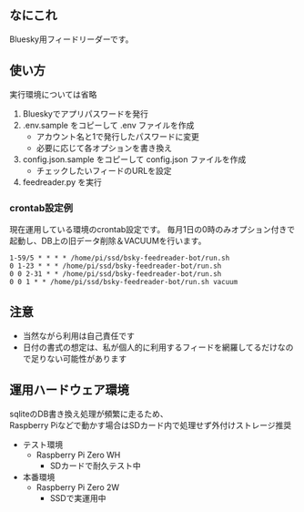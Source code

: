 ## なにこれ

Bluesky用フィードリーダーです。 

## 使い方

実行環境については省略

1. Blueskyでアプリパスワードを発行 
2. .env.sample をコピーして .env ファイルを作成 
    - アカウント名と1で発行したパスワードに変更
    - 必要に応じて各オプションを書き換え
3. config.json.sample をコピーして config.json ファイルを作成
    - チェックしたいフィードのURLを設定
4. feedreader.py を実行

### crontab設定例

現在運用している環境のcrontab設定です。
毎月1日の0時のみオプション付きで起動し、DB上の旧データ削除＆VACUUMを行います。

```
1-59/5 * * * * /home/pi/ssd/bsky-feedreader-bot/run.sh
0 1-23 * * * /home/pi/ssd/bsky-feedreader-bot/run.sh
0 0 2-31 * * /home/pi/ssd/bsky-feedreader-bot/run.sh
0 0 1 * * /home/pi/ssd/bsky-feedreader-bot/run.sh vacuum
```

## 注意

- 当然ながら利用は自己責任です
- 日付の書式の想定は、私が個人的に利用するフィードを網羅してるだけなので足りない可能性があります

## 運用ハードウェア環境

sqliteのDB書き換え処理が頻繁に走るため、\
Raspberry Piなどで動かす場合はSDカード内で処理せず外付けストレージ推奨

- テスト環境
    - Raspberry Pi Zero WH
        - SDカードで耐久テスト中
- 本番環境
    - Raspberry Pi Zero 2W
        - SSDで実運用中
